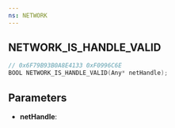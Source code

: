 ```yaml
---
ns: NETWORK
---
```

## NETWORK_IS_HANDLE_VALID

```c
// 0x6F79B93B0A8E4133 0xF0996C6E
BOOL NETWORK_IS_HANDLE_VALID(Any* netHandle);
```

## Parameters
* **netHandle**:
